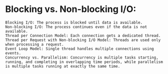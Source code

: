 # Blocking vs. Non-blocking I/O:

    Blocking I/O: The process is blocked until data is available.
    Non-blocking I/O: The process continues even if the data is not available.
    Thread per Connection Model: Each connection gets a dedicated thread.
    Thread per Request with Non-blocking I/O Model: Threads are used only when processing a request.
    Event Loop Model: Single thread handles multiple connections using events.
    Concurrency vs. Parallelism: Concurrency is multiple tasks starting, running, and completing in overlapping time periods, while parallelism is multiple tasks running at exactly the same time.
